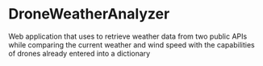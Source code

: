 # DroneWeatherAnalyzer
 Web application that uses to retrieve weather data from two public APIs while comparing the current weather and wind speed with the capabilities of drones already entered into a dictionary
